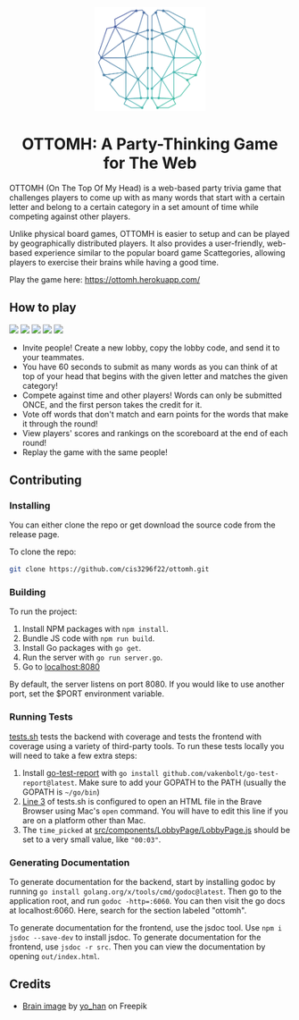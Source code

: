 <p align="center">
    <img 
        src="./src/images/logo.png" 
        width="200"
        alt="screenshots"
    />
</p>

<h1 align="center">OTTOMH: A Party-Thinking Game for The Web</h1>

OTTOMH (On The Top Of My Head) is a web-based party trivia game that challenges players to come up with as many words that start with a certain letter and belong to a certain category in a set amount of time while competing against other players.

Unlike physical board games, OTTOMH is easier to setup and can be played by geographically distributed players. It also provides a user-friendly, web-based experience similar to the popular board game Scattegories, allowing players to exercise their brains while having a good time.

Play the game here: https://ottomh.herokuapp.com/

## How to play

<p float="left">
    <img src="https://user-images.githubusercontent.com/44854928/204399336-498a6483-980b-4fd4-87a1-be1497b59c37.png" width="198" />
    <img src="https://user-images.githubusercontent.com/44854928/204399609-157b2081-0ce7-4d37-bb0f-95836a8d62ba.png" width="198" />
    <img src="https://user-images.githubusercontent.com/44854928/204399340-43808792-a356-4f4c-92a9-bbdb9d1c48ad.png" width="198" />
    <img src="https://user-images.githubusercontent.com/44854928/204399347-108fbd40-d9bb-46ef-90ab-61c8053aabbe.png" width="198" />
    <img src="https://user-images.githubusercontent.com/44854928/204399533-03be4279-4de0-4c38-918d-09b54d4e534e.png" width="198"/>
</p>

* Invite people! Create a new lobby, copy the lobby code, and send it to your teammates.
* You have 60 seconds to submit as many words as you can think of at top of your head that begins with the given letter and matches the given category!
* Compete against time and other players! Words can only be submitted ONCE, and the first person takes the credit for it.
* Vote off words that don't match and earn points for the words that make it through the round!
* View players' scores and rankings on the scoreboard at the end of each round!
* Replay the game with the same people!

## Contributing

### Installing

You can either clone the repo or get download the source code from the release page.

To clone the repo:
```bash
git clone https://github.com/cis3296f22/ottomh.git
```

### Building

To run the project:

1. Install NPM packages with `npm install`.
2. Bundle JS code with `npm run build`.
3. Install Go packages with `go get`.
4. Run the server with `go run server.go`.
5. Go to [localhost:8080](http://localhost:8080/)

By default, the server listens on port 8080. If you would like to use another port, set the $PORT environment variable.

### Running Tests

[tests.sh](tests.sh) tests the backend with coverage and tests the frontend with coverage using a variety of third-party tools. To run these tests locally you will need to take a few extra steps:
1. Install [go-test-report](https://github.com/vakenbolt/go-test-report) with `go install github.com/vakenbolt/go-test-report@latest`. Make sure to add your GOPATH to the PATH (usually the GOPATH is `~/go/bin`)
2. [Line 3](tests.sh) of tests.sh is configured to open an HTML file in the Brave Browser using Mac's `open` command. You will have to edit this line if you are on a platform other than Mac.
3. The `time_picked` at [src/components/LobbyPage/LobbyPage.js](src/components/LobbyPage/LobbyPage.js) should be set to a very small value, like `"00:03"`.

### Generating Documentation

To generate documentation for the backend, start by installing godoc by running `go install golang.org/x/tools/cmd/godoc@latest`. Then go to the application root, and run `godoc -http=:6060`. You can then visit the go docs at localhost:6060. Here, search for the section labeled "ottomh".

To generate documentation for the frontend, use the jsdoc tool. Use `npm i jsdoc --save-dev` to install jsdoc. To generate documentation for the frontend, use `jsdoc -r src`. Then you can view the documentation by opening `out/index.html`.

## Credits
* [Brain image](src/images/logo.png) by [yo_han](https://www.freepik.com/free-vector/abstract-brain-background-design_1016468.htm#query=brain&position=17&from_view=search&track=sph%22%3E) on Freepik

